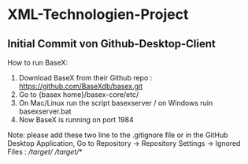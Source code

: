 # XML-Technologien-Project
## Initial Commit von Github-Desktop-Client

How to run BaseX:
1. Download BaseX from their Github repo : https://github.com/BaseXdb/basex.git
2. Go to {basex home}/basex-core/etc/
3. On Mac/Linux run the script basexserver / on Windows ruin basexserver.bat
4. Now BaseX is running on port 1984

Note: please add these two line to the .gitignore file or in the GitHub Desktop Application, Go to Repository -> Repository Settings -> Ignored Files :
*/target/*
*/target/**



